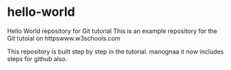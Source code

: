 # hello-world
Hello World repository for Git tutorial
This is an example repository for the Git tutoial on httpswww.w3schools.com

This repository is built step by step in the tutorial.
manognaa
it now includes steps for github also.
